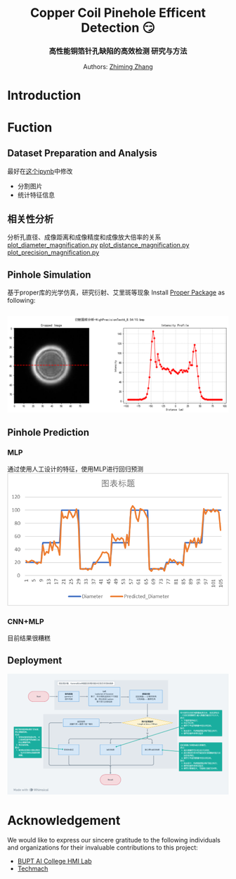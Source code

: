 <!--
 * @Date: 2024-03-06 21:33:42
 * @LastEditors: wind-listener 2775174829@qq.com
 * @LastEditTime: 2024-03-08 16:55:29
 * @FilePath: \PinholeAnalysis\README.md
-->
<div align="center">
<h1>Copper Coil Pinehole Efficent Detection 😏</h1>
<h3> 高性能铜箔针孔缺陷的高效检测 研究与方法 </h3>

Authors: [Zhiming Zhang](https://github.com/wind-listener)
</div>

# Introduction


# Fuction
## Dataset Preparation and Analysis
最好在[这个ipynb](prepareDataset.ipynb)中修改
- 分割图片
- 统计特征信息

## 相关性分析
分析孔直径、成像距离和成像精度和成像放大倍率的关系
[plot_diameter_magnification.py](plot_diameter_magnification.py)
[plot_distance_magnification.py](plot_distance_magnification.py)
[plot_precision_magnification.py](plot_precision_magnification.py)

## Pinhole Simulation
基于proper库的光学仿真，研究衍射、艾里斑等现象
Install [Proper Package](https://sourceforge.net/projects/proper-library/files/) as following:
```

```
![alt text](images/艾里斑样例.png)


## Pinhole Prediction
### MLP
通过使用人工设计的特征，使用MLP进行回归预测
![alt text](images/MLP结果.png)
### CNN+MLP
目前结果很糟糕


## Deployment
![alt text](images/针孔检测算法.png)

# Acknowledgement
We would like to express our sincere gratitude to the following individuals and organizations for their invaluable contributions to this project:

- [BUPT AI College HMI Lab](https://ai.bupt.edu.cn/xygk/zzjg/syzx.htm) 
- [Techmach](https://techmach.com.cn/)
